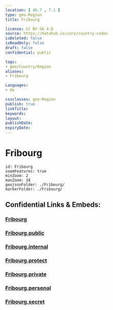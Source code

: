 ```yaml
---
location: [ 46.7 , 7.1 ] 
type: geo-Region
title: Fribourg

license: CC BY-SA 4.0
source: https://datahub.io/core/country-codes
isDeleted: false
isReadOnly: false
draft: false
confidential: public

tags:
- geo/Country/Region
aliases:
- Fribourg

Languages:
- de

cssclasses: geo-Region
publish: true
linkTitle: 
keywords: 
layout: 
publishDate: 
expiryDate: 
---
```


# Fribourg

```leaflet
id: Fribourg
zoomFeatures: true 
minZoom: 2 
maxZoom: 18
geojsonFolder: ./Fribourg/
markerFolder: ./Fribourg/
```


## Confidential Links & Embeds: 

### [Fribourg](/_Standards/Earth/Continent/Europe/Europe~Central/Switzerland/Switzerland~Cantons/Fribourg.md) 

### [Fribourg.public](/_public/Earth/Continent/Europe/Europe~Central/Switzerland/Switzerland~Cantons/Fribourg.public.md) 

### [Fribourg.internal](/_internal/Earth/Continent/Europe/Europe~Central/Switzerland/Switzerland~Cantons/Fribourg.internal.md) 

### [Fribourg.protect](/_protect/Earth/Continent/Europe/Europe~Central/Switzerland/Switzerland~Cantons/Fribourg.protect.md) 

### [Fribourg.private](/_private/Earth/Continent/Europe/Europe~Central/Switzerland/Switzerland~Cantons/Fribourg.private.md) 

### [Fribourg.personal](/_personal/Earth/Continent/Europe/Europe~Central/Switzerland/Switzerland~Cantons/Fribourg.personal.md) 

### [Fribourg.secret](/_secret/Earth/Continent/Europe/Europe~Central/Switzerland/Switzerland~Cantons/Fribourg.secret.md)

